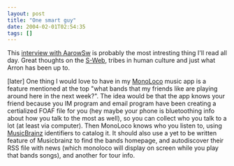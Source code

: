 ```yaml
---
layout: post
title: "One smart guy"
date: 2004-02-01T02:54:35
tags: []
---
```


This [interview with AarowSw][1] is probably the most intresting thing I'll
read all day. Great thoughts on the [S-Web][2], tribes in human culture and
just what Arron has been up to.

[later] One thing I would love to have in my [MonoLoco][3] music app is a
feature mentioned at the top "what bands that my friends like are playing
around here in the next week?". The idea would be that the app knows your
friend because you IM program and email program have been creating a
certialized FOAF file for you (hey maybe your phone is bluetoothing info about
how you talk to the most as well), so you can collect who you talk to a lot
(at least via computer). Then MonoLoco knows who you listen to, using
[MusicBrainz][4] identifiers to catalog it. It should also use a yet to be
written feature of Musicbrainz to find the bands homepage, and autodiscover
their RSS file with news (which monoloco will display on screen while you play
that bands songs), and another for tour info.

   [1]: http://iron.wootest.net/aaron_swartz.php

   [2]: http://www.w3.org/2001/sw/

   [3]: http://monoloco.net

   [4]: http://musicbrainz.org
